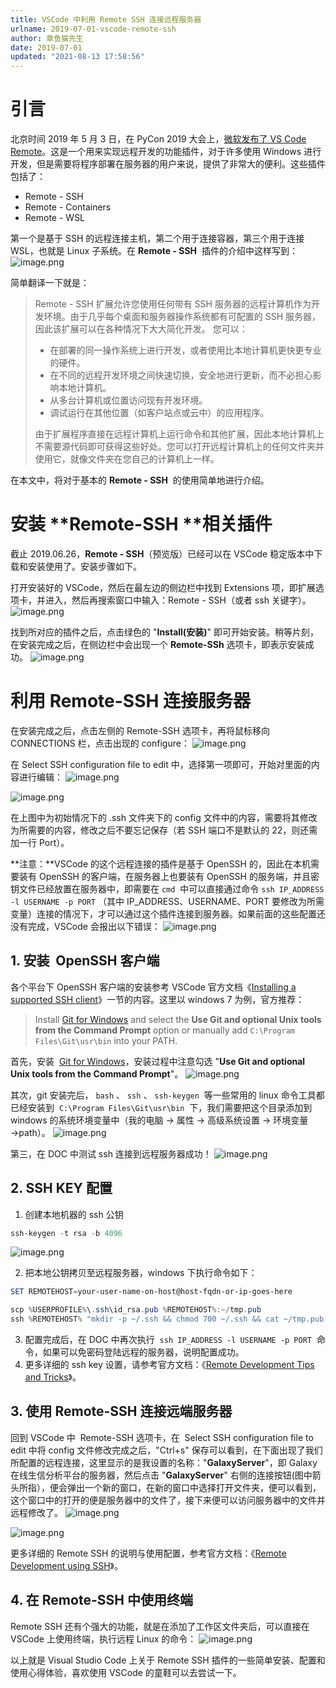 ```yaml
---
title: VSCode 中利用 Remote SSH 连接远程服务器
urlname: 2019-07-01-vscode-remote-ssh
author: 章鱼猫先生
date: 2019-07-01
updated: "2021-08-13 17:58:56"
---
```


# 引言

北京时间 2019 年 5 月 3 日，在 PyCon 2019 大会上，[微软发布了 VS Code Remote](https://zhuanlan.zhihu.com/p/64505333)。这是一个用来实现远程开发的功能插件，对于许多使用 Windows 进行开发，但是需要将程序部署在服务器的用户来说，提供了非常大的便利。这些插件包括了：

- Remote - SSH
- Remote - Containers
- Remote - WSL

第一个是基于 SSH 的远程连接主机，第二个用于连接容器，第三个用于连接 WSL，也就是 Linux 子系统。在 **Remote - SSH**  插件的介绍中这样写到：
![image.png](https://shub-1251708715.cos.ap-guangzhou.myqcloud.com/elog-cookbook-img/FtTZMviUvX0VC5fzt-QqNSPKopWN.png)

简单翻译一下就是：

> Remote - SSH 扩展允许您使用任何带有 SSH 服务器的远程计算机作为开发环境。由于几乎每个桌面和服务器操作系统都有可配置的 SSH 服务器，因此该扩展可以在各种情况下大大简化开发。
> 您可以：
>
> - 在部署的同一操作系统上进行开发，或者使用比本地计算机更快更专业的硬件。
> - 在不同的远程开发环境之间快速切换，安全地进行更新，而不必担心影响本地计算机。
> - 从多台计算机或位置访问现有开发环境。
> - 调试运行在其他位置（如客户站点或云中）的应用程序。
>
> 由于扩展程序直接在远程计算机上运行命令和其他扩展，因此本地计算机上不需要源代码即可获得这些好处。您可以打开远程计算机上的任何文件夹并使用它，就像文件夹在您自己的计算机上一样。

在本文中，将对于基本的 **Remote - SSH**  的使用简单地进行介绍。

# 安装 \*\*Remote-SSH \*\*相关插件

截止 2019.06.26，**Remote - SSH**（预览版）已经可以在 VSCode 稳定版本中下载和安装使用了。安装步骤如下。

打开安装好的 VSCode，然后在最左边的侧边栏中找到 Extensions 项，即扩展选项卡，并进入，然后再搜索窗口中输入：Remote - SSH（或者 ssh 关键字）。
![image.png](https://shub-1251708715.cos.ap-guangzhou.myqcloud.com/elog-cookbook-img/FioQyhREZ8JkJzjJiLjTpIi9fKvU.png)

找到所对应的插件之后，点击绿色的 "**Install(安装)**" 即可开始安装。稍等片刻，在安装完成之后，在侧边栏中会出现一个 **Remote-SSh** 选项卡，即表示安装成功。
![image.png](https://shub-1251708715.cos.ap-guangzhou.myqcloud.com/elog-cookbook-img/Fj_kb_8AZReCeSAS8ruXXBANR2j2.png)

# 利用 Remote-SSH 连接服务器

在安装完成之后，点击左侧的 Remote-SSH 选项卡，再将鼠标移向 CONNECTIONS 栏，点击出现的 configure：
![image.png](https://shub-1251708715.cos.ap-guangzhou.myqcloud.com/elog-cookbook-img/FiRbwerTS7xdAozjJGX3fkfecDEB.png)

在 Select SSH configuration file to edit 中，选择第一项即可，开始对里面的内容进行编辑：
![image.png](https://shub-1251708715.cos.ap-guangzhou.myqcloud.com/elog-cookbook-img/FpZQA0eMxzdA7LIt7a0GlJGRf7rK.png)

![image.png](https://shub-1251708715.cos.ap-guangzhou.myqcloud.com/elog-cookbook-img/FqG5NrP6UsBrRnSXq6RqO2vtZQDs.png)

在上图中为初始情况下的 .ssh 文件夹下的 config 文件中的内容，需要将其修改为所需要的内容，修改之后不要忘记保存（若 SSH 端口不是默认的 22，则还需加一行 Port）。

\*\*注意：\*\*VSCode 的这个远程连接的插件是基于 OpenSSH 的，因此在本机需要装有 OpenSSH 的客户端，在服务器上也要装有 OpenSSH 的服务端，并且密钥文件已经放置在服务器中，即需要在 `cmd`  中可以直接通过命令 `ssh IP_ADDRESS -l USERNAME -p PORT` （其中 IP_ADDRESS、USERNAME、PORT 要修改为所需变量）连接的情况下，才可以通过这个插件连接到服务器。如果前面的这些配置还没有完成，VSCode 会报出以下错误：
![image.png](https://shub-1251708715.cos.ap-guangzhou.myqcloud.com/elog-cookbook-img/FmlRuiNu9SCeBGZfVb5rN5w7MoQb.png)

## 1. 安装  OpenSSH 客户端

各个平台下 OpenSSH 客户端的安装参考 VSCode 官方文档《[Installing a supported SSH client](https://code.visualstudio.com/docs/remote/troubleshooting#_installing-a-supported-ssh-client)》一节的内容。这里以 windows 7 为例，官方推荐：

> Install [Git for Windows](https://git-scm.com/download/win) and select the **Use Git and optional Unix tools from the Command Prompt** option or manually add `C:\Program Files\Git\usr\bin` into your PATH.

首先，安装  [Git for Windows](https://git-scm.com/download/win)，安装过程中注意勾选 "**Use Git and optional Unix tools from the Command Prompt**"。
![image.png](https://shub-1251708715.cos.ap-guangzhou.myqcloud.com/elog-cookbook-img/FsJA94LK5FeLej-9HhwWuH0kM9R2.png)

其次，git 安装完后， `bash` 、 `ssh` 、 `ssh-keygen`  等一些常用的 linux 命令工具都已经安装到  `C:\Program Files\Git\usr\bin`  下，我们需要把这个目录添加到 windows 的系统环境变量中（我的电脑 → 属性 → 高级系统设置 → 环境变量 →path）。
![image.png](https://shub-1251708715.cos.ap-guangzhou.myqcloud.com/elog-cookbook-img/FvrHE6rQNoX0ApslYEI05BZQJ6XB.png)

第三，在 DOC 中测试 ssh 连接到远程服务器成功！
![image.png](https://shub-1251708715.cos.ap-guangzhou.myqcloud.com/elog-cookbook-img/FkRk0YhX6ckkcSYOlZQYTGofJGVa.png)

## 2. SSH KEY 配置

1.  创建本地机器的 ssh 公钥

```powershell
ssh-keygen -t rsa -b 4096
```

![image.png](https://shub-1251708715.cos.ap-guangzhou.myqcloud.com/elog-cookbook-img/FirkYn9u8CbaQPU8MRRwf5T5LTHg.png)

2.  把本地公钥拷贝至远程服务器，windows 下执行命令如下：

```powershell
SET REMOTEHOST=your-user-name-on-host@host-fqdn-or-ip-goes-here

scp %USERPROFILE%\.ssh\id_rsa.pub %REMOTEHOST%:~/tmp.pub
ssh %REMOTEHOST% "mkdir -p ~/.ssh && chmod 700 ~/.ssh && cat ~/tmp.pub >> ~/.ssh/authorized_keys && chmod 600 ~/.ssh/authorized_keys && rm -f ~/tmp.pub"
```

3.  配置完成后，在 DOC 中再次执行  `ssh IP_ADDRESS -l USERNAME -p PORT`  命令，如果可以免密码登陆远程的服务器，说明配置成功。
4.  更多详细的 ssh key 设置，请参考官方文档：《[Remote Development Tips and Tricks](https://code.visualstudio.com/docs/remote/troubleshooting)》。

## 3. 使用 Remote-SSH 连接远端服务器

回到 VSCode 中  Remote-SSH 选项卡，在  Select SSH configuration file to edit 中将 config 文件修改完成之后，"Ctrl+s" 保存可以看到，在下面出现了我们所配置的远程连接，这里显示的是我设置的名称："**GalaxyServer**"，即 Galaxy 在线生信分析平台的服务器，然后点击 "**GalaxyServer**" 右侧的连接按钮(图中箭头所指），便会弹出一个新的窗口，在新的窗口中选择打开文件夹，便可以看到，这个窗口中的打开的便是服务器中的文件了，接下来便可以访问服务器中的文件并远程修改了。
![image.png](https://shub-1251708715.cos.ap-guangzhou.myqcloud.com/elog-cookbook-img/FonOgUdX0QYBvzv_uTs3556jXekf.png)

![image.png](https://shub-1251708715.cos.ap-guangzhou.myqcloud.com/elog-cookbook-img/FvNza0Vgksbe6XLmG9YVZd-hYnKw.png)

更多详细的 Remote SSH 的说明与使用配置，参考官方文档：《[Remote Development using SSH](https://code.visualstudio.com/docs/remote/ssh)》。

## 4. 在 Remote-SSH 中使用终端

Remote SSH 还有个强大的功能，就是在添加了工作区文件夹后，可以直接在 VSCode 上使用终端，执行远程 Linux 的命令：
![image.png](https://shub-1251708715.cos.ap-guangzhou.myqcloud.com/elog-cookbook-img/FjEZ5Awz4zDccUlJo02zfvbLTdXV.png)

以上就是 Visual Studio Code 上关于 Remote SSH 插件的一些简单安装、配置和使用心得体验，喜欢使用 VSCode 的童鞋可以去尝试一下。
